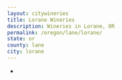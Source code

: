 ```yaml
---
layout: citywineries
title: Lorane Wineries
description: Wineries in Lorane, OR
permalink: /oregon/lane/lorane/
state: or
county: lane
city: lorane
---
```

-
